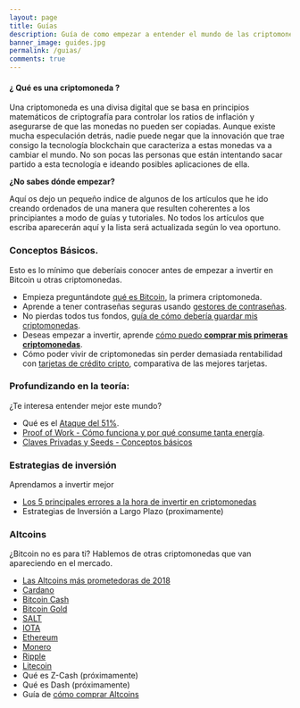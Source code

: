 ```yaml
---
layout: page
title: Guías
description: Guía de como empezar a entender el mundo de las criptomonedas. Explicaciones para principiantes de las diferentes criptomonedas y cómo comprarlas.
banner_image: guides.jpg
permalink: /guias/
comments: true
---
```


#### ¿ Qué es una criptomoneda ?

Una criptomoneda es una divisa digital que se basa en principios matemáticos de criptografía para controlar los ratios de inflación y asegurarse de que las monedas no pueden ser copiadas. Aunque existe mucha especulación detrás, nadie puede negar que la innovación que trae consigo la tecnología blockchain que caracteriza a estas monedas va a cambiar el mundo. No son pocas las personas que están intentando sacar partido a esta tecnología e ideando posibles aplicaciones de ella.

**¿No sabes dónde empezar?**

Aquí os dejo un pequeño indice de algunos de los artículos que he ido creando ordenados de una manera que resulten coherentes a los principiantes a modo de guías y tutoriales. No todos los artículos que escriba aparecerán aquí y la lista será actualizada según lo vea oportuno.

### Conceptos Básicos.
Esto es lo mínimo que deberíais conocer antes de empezar a invertir en Bitcoin u otras criptomonedas.
* Empieza preguntándote [qué es Bitcoin](../que-es-bitcoin/), la primera criptomoneda.
* Aprende a tener contraseñas seguras usando [gestores de contraseñas](../mejores-gestores-contrasenas/).
* No pierdas todos tus fondos, [guía de cómo debería guardar mis criptomonedas](../como-guardar-criptomonedas/).
* Deseas empezar a invertir, aprende [cómo puedo **comprar mis primeras criptomonedas**](../como-comprar-criptomonedas/).
* Cómo poder vivir de criptomonedas sin perder demasiada rentabilidad con [tarjetas de crédito cripto](../tarjeta-debito-criptomonedas/), comparativa de las mejores tarjetas.


### Profundizando en la teoría:
¿Te interesa entender mejor este mundo?
* Qué es el [Ataque del 51%](/ataque-51-porciento/).
* [Proof of Work - Cómo funciona y por qué consume tanta energía](/que-es-proof-of-work/).
* [Claves Privadas y Seeds - Conceptos básicos](/clave-privada-vs-seed/)

### Estrategias de inversión
Aprendamos a invertir mejor
* [Los 5 principales errores a la hora de invertir en criptomonedas](/principales-errores-traders/)
* Estrategias de Inversión a Largo Plazo (proximamente)

### Altcoins
¿Bitcoin no es para ti? Hablemos de otras criptomonedas que van apareciendo en el mercado.
* [Las Altcoins más prometedoras de 2018](/mejores-criptomonedas-2018/)
* [Cardano](/que-es-cardano/)
* [Bitcoin Cash](/que-es-bitcoin-cash)
* [Bitcoin Gold](/conseguir-bitcoin-gold/)
* [SALT](/que-es-salt/)
* [IOTA](/que-es-iota/)
* [Ethereum](/que-es-ethereum)
* [Monero](/que-es-monero)
* [Ripple](/que-es-ripple)
* [Litecoin](/que-es-litecoin/)
* Qué es Z-Cash (próximamente)
* Qué es Dash (próximamente)
* Guía de [cómo comprar Altcoins](/como-comprar-altcoins/)